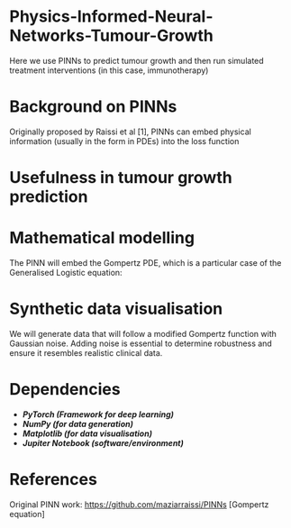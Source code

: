 # Physics-Informed-Neural-Networks-Tumour-Growth
Here we use PINNs to predict tumour growth and then run simulated treatment interventions (in this case, immunotherapy)

# Background on PINNs

Originally proposed by Raissi et al [1], PINNs can embed physical information (usually in the form in PDEs) into the loss function 

# Usefulness in tumour growth prediction






# Mathematical modelling

The PINN will embed the Gompertz PDE, which is a particular case of the Generalised Logistic equation:



# Synthetic data visualisation

We will generate data that will follow a modified Gompertz function with Gaussian noise. Adding noise is essential to determine robustness and ensure it resembles
realistic clinical data.

# Dependencies

- ***PyTorch (Framework for deep learning)***
- ***NumPy (for data generation)***
- ***Matplotlib (for data visualisation)***  
- ***Jupiter Notebook (software/environment)***

# References

Original PINN work: https://github.com/maziarraissi/PINNs
[Gompertz equation]
